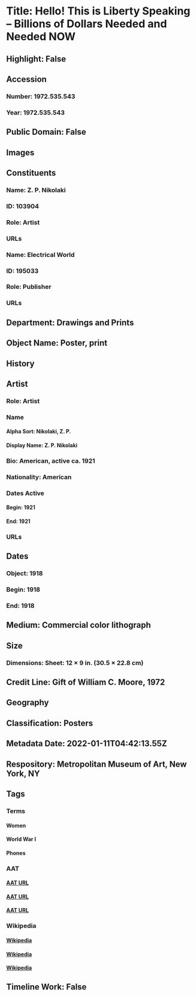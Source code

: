 # Title: Hello! This is Liberty Speaking – Billions of Dollars Needed and Needed NOW
## Highlight: False
## Accession
### Number: 1972.535.543
### Year: 1972.535.543
## Public Domain: False
## Images
## Constituents
### Name: Z. P. Nikolaki
### ID: 103904
### Role: Artist
### URLs
### Name: Electrical World
### ID: 195033
### Role: Publisher
### URLs
## Department: Drawings and Prints
## Object Name: Poster, print
## History
## Artist
### Role: Artist
### Name
#### Alpha Sort: Nikolaki, Z. P.
#### Display Name: Z. P. Nikolaki
### Bio: American, active ca. 1921
### Nationality: American
### Dates Active
#### Begin: 1921
#### End: 1921
### URLs
## Dates
### Object: 1918
### Begin: 1918
### End: 1918
## Medium: Commercial color lithograph
## Size
### Dimensions: Sheet: 12 × 9 in. (30.5 × 22.8 cm)
## Credit Line: Gift of William C. Moore, 1972
## Geography
## Classification: Posters
## Metadata Date: 2022-01-11T04:42:13.55Z
## Respository: Metropolitan Museum of Art, New York, NY
## Tags
### Terms
#### Women
#### World War I
#### Phones
### AAT
#### [AAT URL](http://vocab.getty.edu/page/aat/300025943)
#### [AAT URL](http://vocab.getty.edu/page/ia/901000143)
#### [AAT URL](http://vocab.getty.edu/page/aat/300249768)
### Wikipedia
#### [Wikipedia]()
#### [Wikipedia]()
#### [Wikipedia]()
## Timeline Work: False